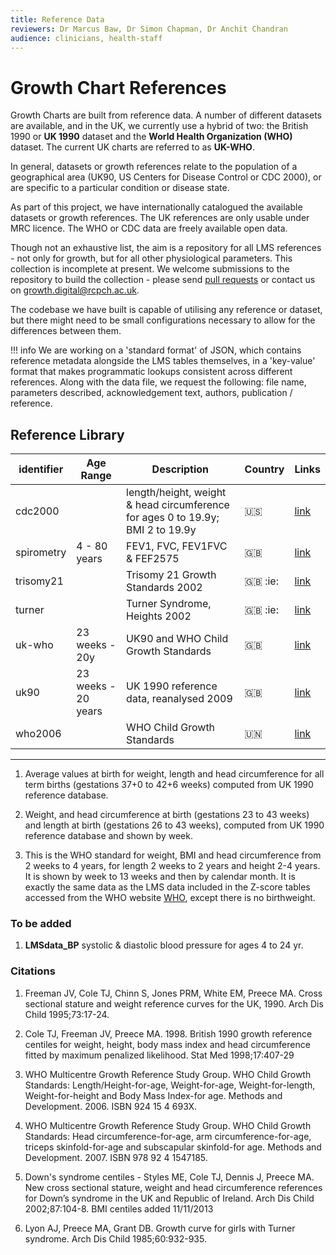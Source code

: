 ```yaml
---
title: Reference Data
reviewers: Dr Marcus Baw, Dr Simon Chapman, Dr Anchit Chandran
audience: clinicians, health-staff
---
```


# Growth Chart References

Growth Charts are built from reference data. A number of different datasets are available, and in the UK, we currently use a hybrid of two: the British 1990 or **UK 1990** dataset and the **World Health Organization (WHO)** dataset. The current UK charts are referred to as **UK-WHO**.

In general, datasets or growth references relate to the population of a geographical area (UK90, US Centers for Disease Control or CDC 2000), or are specific to a particular condition or disease state.

As part of this project, we have internationally catalogued the available datasets or growth references. The UK references are only usable under MRC licence. The WHO or CDC data are freely available open data.

Though not an exhaustive list, the aim is a repository for all LMS references - not only for growth, but for all other physiological parameters. This collection is incomplete at present. We welcome submissions to the repository to build the collection - please send [pull requests](https://github.com/rcpch/growth-references/pulls) or contact us on [growth.digital@rcpch.ac.uk](mailto:growth.digital@rcpch.ac.uk).

The codebase we have built is capable of utilising any reference or dataset, but there might need to be small configurations necessary to allow for the differences between them.

!!! info
    We are working on a 'standard format' of JSON, which contains reference metadata alongside the LMS tables themselves, in a 'key-value' format that makes programmatic lookups consistent across different references. Along with the data file, we request the following: file name, parameters described, acknowledgement text, authors, publication / reference.

## Reference Library

| identifier | Age Range           | Description                                                                    | Country          | Links                                                                   |
| ---------- | ------------------- | ------------------------------------------------------------------------------ | ---------------- | ----------------------------------------------------------------------- |
| cdc2000    |                     | length/height, weight & head circumference for ages 0 to 19.9y; BMI 2 to 19.9y | :us:             | [link](https://github.com/rcpch/growth-references/tree/main/cdc2000)     |
| spirometry | 4 - 80 years        | FEV1, FVC, FEV1FVC & FEF2575                                                   | :gb:             | [link](https://github.com/rcpch/growth-references/tree/main/spirometry) |
| trisomy21  |                     | Trisomy 21 Growth Standards 2002                                               | :gb: :ie:        | [link](https://github.com/rcpch/growth-references/tree/main/trisomy21)  |
| turner     |                     | Turner Syndrome, Heights 2002                                                  | :gb: :ie:        | [link](https://github.com/rcpch/growth-references/tree/main/turner)     |
| uk-who     | 23 weeks - 20y      | UK90 and WHO Child Growth Standards                                            | :gb:             | [link](https://github.com/rcpch/growth-references/tree/main/uk-who)     |
| uk90       | 23 weeks - 20 years | UK 1990 reference data, reanalysed 2009                                        | :gb:             | [link](https://github.com/rcpch/growth-references/tree/main/uk90)       |
| who2006    |                     | WHO Child Growth Standards                                                     | :united_nations: | [link](https://github.com/rcpch/growth-references/tree/main/who2006)    |

---

1. Average values at birth for weight, length and head circumference for all term births (gestations 37+0 to 42+6 weeks) computed from UK 1990 reference database.

2. Weight, and head circumference at birth (gestations 23 to 43 weeks) and length at birth (gestations 26 to 43 weeks), computed from UK 1990 reference database and shown by week.

3. This is the WHO standard for weight, BMI and head circumference from 2 weeks to 4 years, for length 2 weeks to 2 years and height 2-4 years. It is shown by week to 13 weeks and then by calendar month. It is exactly the same data as the LMS data included in the Z-score tables accessed from the WHO website [WHO](http://www.who.int/childgrowth/standards), except there is no birthweight.

### To be added

1. **LMSdata_BP** systolic & diastolic blood pressure for ages 4 to 24 yr.

### Citations

1. Freeman JV, Cole TJ, Chinn S, Jones PRM, White EM, Preece MA. Cross sectional stature and weight reference curves for the UK, 1990. Arch Dis Child 1995;73:17-24.

2. Cole TJ, Freeman JV, Preece MA. 1998. British 1990 growth reference centiles for weight, height, body mass index and head circumference fitted by maximum penalized likelihood. Stat Med 1998;17:407-29

3. WHO Multicentre Growth Reference Study Group. WHO Child Growth Standards: Length/Height-for-age, Weight-for-age, Weight-for-length, Weight-for-height and Body Mass Index-for age. Methods and Development. 2006. ISBN 924 15 4 693X.

4. WHO Multicentre Growth Reference Study Group. WHO Child Growth Standards: Head circumference-for-age, arm circumference-for-age, triceps skinfold-for-age and subscapular skinfold-for age. Methods and Development. 2007. ISBN 978 92 4 1547185.

5. Down's syndrome centiles - Styles ME, Cole TJ, Dennis J, Preece MA. New cross sectional stature, weight and head circumference references for Down’s syndrome in the UK and Republic of Ireland. Arch Dis Child 2002;87:104-8. BMI centiles added 11/11/2013

6. Lyon AJ, Preece MA, Grant DB. Growth curve for girls with Turner syndrome. Arch Dis Child 1985;60:932-935.
